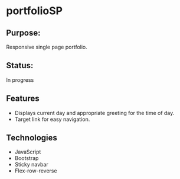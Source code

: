 # portfolioSP

## Purpose:
Responsive single page portfolio.

## Status:
In progress

## Features
* Displays current day and appropriate greeting for the time of day.
* Target link for easy navigation.

## Technologies
* JavaScript
* Bootstrap
* Sticky navbar
* Flex-row-reverse

